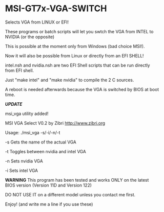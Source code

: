 # MSI-GT7x-VGA-SWITCH
Selects VGA from LINUX or EFI!

These programs or batch scripts will let you swtch the VGA from INTEL to NVIDIA (or the opposite)

This is possible at the moment only from Windows (bad choice MSI!).

Now it will also be possible from Linux or directly from an EFI SHELL!

intel.nsh and nvidia.nsh are two EFI Shell scripts that can be run directly from EFI shell.

Just "make intel"  and "make nvidia" to compile the 2 C sources.

A reboot is needed afterwards because the VGA is switched by BIOS at boot time.

***UPDATE***

msi_vga utility added!

MSI VGA Select V0.2 by Zibri
http://www.zibri.org

Usage: ./msi_vga -s/-i/-n/-t

-s Gets the name of the actual VGA

-t Toggles between nvidia and intel VGA

-n Sets nvidia VGA

-i Sets intel VGA

**WARNING**
This program has been tested and works ONLY on the latest BIOS version (Version 11D and Version 122)

DO NOT USE IT on a different model unless you contact me first.

Enjoy!
(and write me a line if you use these)
